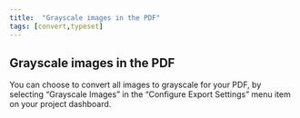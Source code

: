 ```yaml
---
title:  "Grayscale images in the PDF"
tags: [convert,typeset]
---
```


<section data-type="chapter" class="hsecchapter" data-hederis-type="hsecchapter" id="grayscale-images" data-pi-attrs="id: grayscale-images; data-tags: convert,typeset;" role="doc-chapter" data-tags="convert,typeset" data-author-name=" " data-book-title=" " title="Grayscale images in the PDF"><h1 data-hederis-type="hblkchaptitle" class="hblkchaptitle" id="pFgawUniU">Grayscale images in the PDF</h1><p class="hblkp" data-hederis-type="hblkp" id="pV6pMdlgJ">You can choose to convert all images to grayscale for your PDF, by selecting &#8220;Grayscale Images&#8221; in the &#8220;Configure Export Settings&#8221; menu item on your project dashboard.</p></section>
